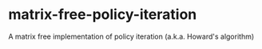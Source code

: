 # matrix-free-policy-iteration
A matrix free implementation of policy iteration (a.k.a. Howard's algorithm)
